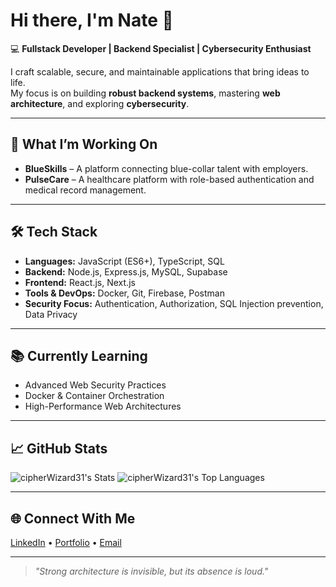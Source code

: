 # Hi there, I'm Nate 👋  

💻 **Fullstack Developer | Backend Specialist | Cybersecurity Enthusiast**  

I craft scalable, secure, and maintainable applications that bring ideas to life.  
My focus is on building **robust backend systems**, mastering **web architecture**, and exploring **cybersecurity**.  

---

## 🚀 What I’m Working On  
- **BlueSkills** – A platform connecting blue-collar talent with employers.  
- **PulseCare** – A healthcare platform with role-based authentication and medical record management.  

---

## 🛠 Tech Stack  
- **Languages:** JavaScript (ES6+), TypeScript, SQL  
- **Backend:** Node.js, Express.js, MySQL, Supabase  
- **Frontend:** React.js, Next.js  
- **Tools & DevOps:** Docker, Git, Firebase, Postman  
- **Security Focus:** Authentication, Authorization, SQL Injection prevention, Data Privacy  

---

## 📚 Currently Learning  
- Advanced Web Security Practices  
- Docker & Container Orchestration  
- High-Performance Web Architectures  

---

## 📈 GitHub Stats  
![cipherWizard31's Stats](https://github-readme-stats.vercel.app/api?username=cipherWizard31&theme=vue-dark&show_icons=true&hide_border=true&count_private=true)
![cipherWizard31's Top Languages](https://github-readme-stats.vercel.app/api/top-langs/?username=cipherWizard31&theme=vue-dark&show_icons=true&hide_border=true&layout=compact)

---

## 🌐 Connect With Me  
[LinkedIn](https://linkedin.com/in/YOUR_LINK) • [Portfolio](https://portfolio-three-chi-23.vercel.app/) • [Email](mailto:nathanyidnekachew383@gmail.com)  

---

> *"Strong architecture is invisible, but its absence is loud."*
